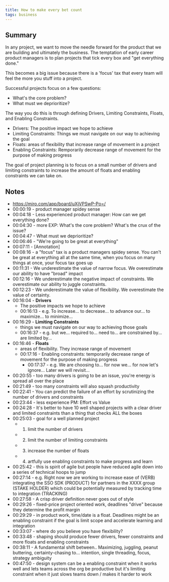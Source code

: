 ```yaml
---
title: How to make every bet count
tags: business
---
```


## Summary

In any project, we want to move the needle forward for the product that we are building and ultimately the business. The temptation of early career product managers is to plan projects that tick every box and "get everything done." 

This becomes a big issue because there is a 'focus' tax that every team will feel the more you stuff into a project. 

Successful projects focus on a few questions:

- What's the core problem?
- What must we deprioritize?

The way you do this is through defining Drivers, Limiting Constraints, Floats, and Enabling Constraints.

- Drivers: The positive impact we hope to achieve
- Limiting Constraints: Things we must navigate on our way to achieving the goal
- Floats: areas of flexibility that increase range of movement in a project
- Enabling Constraints: Remporarily decrease range of movement for the purpose of making progress

The goal of project planning is to focus on a small number of drivers and limiting constraints to increase the amount of floats and enabling constraints we can take on.



## Notes
- https://miro.com/app/board/uXjVPSwP-Po=/
- 00:00:19 - product manager spidey sense
- 00:04:18 - Less experienced product manager: How can we get everything done?
- 00:04:30 - more EXP: What's the core problem? What's the crux of the issue?
- 00:04:47 - What must we deprioritize?
- 00:06:46 - "We're going to be great at everything"
- 00:07:11 - [Annotation]
- 00:08:16 - a "focus" tax is a product managers spidey sense. You can't be great at everything all at the same time, when you focus on many things at once, your focus tax goes up
- 00:11:31 - We underestimate the value of narrow focus. We overestimate our ability to have "broad" impact
- 00:12:16 - We underestimate the negative impact of constraints. We overestimate our ability to juggle constraints.
- 00:12:23 - We underestimate the value of flexibility. We overestimate the value of certainty.
- 00:16:04 - **Drivers**
    - The positive impacts we hope to achieve
    - 00:16:13 - e.g. To increase... to decrease... to advance our... to maximize... to minimize...
- 00:16:29 - **Limiting Constraints**
    - things we must navigate on our way to achieving those goals
    - 00:16:37 - e.g. but we... required to... need to... are constrained by... are limited by...
- 00:16:46 - **Floats**
    - areas of flexibility. They increase range of movement
    - 00:17:16 - Enabling constraints: temporarily decrease range of movement for the purpose of making progress
        - 00:17:37 - e.g. We are choosing to... for now we... for now let's ignore... Later we will revisit...
- 00:20:55 - too many drivers is going to be an issue, you're energy is spread all over the place
- 00:21:49 - too many constraints will also squash productivity
- 00:22:41 - You can predict the failure of an effort by scrutinizing the number of drivers and constraints
- 00:23:44 - less experience PM: Effort vs Value
- 00:24:28 - It's better to have 10 well shaped projects with a clear driver and limited constraints than a thing that checks ALL the boxes
- 00:25:03 - goal for a well planned project
    - 1. limit the number of drivers
    - 2. limit the number of limiting constraints 
    - 3. increase the number of floats 
    - 4. artfully use enabling constraints to make progress and learn
- 00:25:42 - this is spirit of agile but people have reduced agile down into a series of technical hoops to jump
- 00:27:14 - e.g. Right now we are working to increase ease of (VERB) integrating the SSO SDK (PRODUCT) for partners in the XXXX group (STAKE HOLDER) which could be potentially measured by tracking time to integration (TRACKING)
- 00:27:58 - A crisp driver definition never goes out of style
- 00:29:26 -  fixed-price project oriented work, deadlines "drive" because they determine the profit margin
- 00:29:29 - in product work, time/date is a float. Deadlines might be an enabling constraint if the goal is limit scope and accelerate learning and integration
- 00:33:07 - where do you believe you have flexibility?
- 00:33:48 - shaping should produce fewer drivers, fewer constraints and more floats and enabling constraints
- 00:38:11 - A fundamental shift between.. Maximizing, juggling, peanut buttering, certainty-chasing to... intention, single threading, focus, strategy ambiguity
- 00:47:50 - design system can be a enabling constraint when it works well and lets teams across the org be productive but it's limiting constraint when it just slows teams down / makes it harder to work

